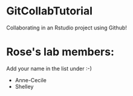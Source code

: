 # GitCollabTutorial

Collaborating in an Rstudio project using Github!

# Rose's lab members:

Add your name in the list under :-)

* Anne-Cecile
* Shelley
